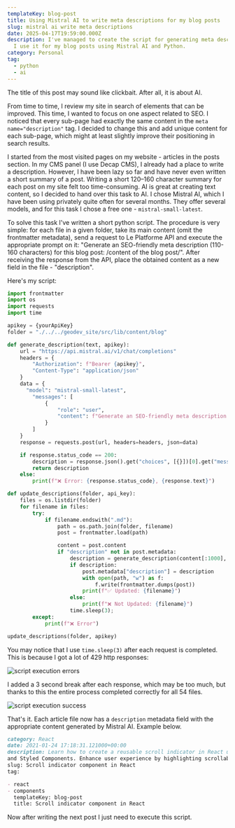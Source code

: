 ```yaml
---
templateKey: blog-post
title: Using Mistral AI to write meta descriptions for my blog posts
slug: mistral ai write meta descriptions
date: 2025-04-17T19:59:00.000Z
description: I've managed to create the script for generating meta descriptions.
  I use it for my blog posts using Mistral AI and Python.
category: Personal
tag:
  - python
  - ai
---
```


The title of this post may sound like clickbait. After all, it is about AI.

From time to time, I review my site in search of elements that can be improved. This time, I wanted to focus on one aspect related to SEO. I noticed that every sub-page had exactly the same content in the `meta name="description"` tag. I decided to change this and add unique content for each sub-page, which might at least slightly improve their positioning in search results.

I started from the most visited pages on my website - articles in the posts section. In my CMS panel (I use Decap CMS), I already had a place to write a description. However, I have been lazy so far and have never even written a short summary of a post. Writing a short 120–160 character summary for each post on my site felt too time-consuming. AI is great at creating text content, so I decided to hand over this task to AI. I chose Mistral AI, which I have been using privately quite often for several months. They offer several models, and for this task I chose a free one - `mistral-small-latest`.

To solve this task I've written a short python script. The procedure is very simple: for each file in a given folder, take its main content (omit the frontmatter metadata), send a request to Le Platforme API and execute the appropriate prompt on it: "Generate an SEO-friendly meta description (110-160 characters) for this blog post: /content of the blog post/". After receiving the response from the API, place the obtained content as a new field in the file - "description".

Here's my script:

```python
import frontmatter
import os
import requests
import time

apikey = {yourApiKey}
folder = "./../../geodev_site/src/lib/content/blog"

def generate_description(text, apikey):
    url = "https://api.mistral.ai/v1/chat/completions"
    headers = {
        "Authorization": f"Bearer {apikey}",
        "Content-Type": "application/json"
    }
    data = {
      "model": "mistral-small-latest",
        "messages": [
            {
                "role": "user",
                "content": f"Generate an SEO-friendly meta description (110-160 characters) for this blog post:\n\n{text}"
            }
        ]
    }
    response = requests.post(url, headers=headers, json=data)

    if response.status_code == 200:
        description = response.json().get("choices", [{}])[0].get("message", {}).get("content", "").strip()
        return description
    else:
        print(f"❌ Error: {response.status_code}, {response.text}")

def update_descriptions(folder, api_key):
    files = os.listdir(folder)
    for filename in files:
        try:
            if filename.endswith(".md"):
                path = os.path.join(folder, filename)
                post = frontmatter.load(path)

                content = post.content
                if "description" not in post.metadata:
                    description = generate_description(content[:1000], api_key)
                    if description:
                        post.metadata["description"] = description
                        with open(path, "w") as f:
                            f.write(frontmatter.dumps(post))
                        print(f"✅ Updated: {filename}")
                    else:
                        print(f"❌ Not Updated: {filename}")
                    time.sleep(3);
        except:
            print(f"❌ Error")

update_descriptions(folder, apikey)
```

You may notice that I use `time.sleep(3)` after each request is completed. This is because I got a lot of 429 http responses:

![script execution errors](/assets/script_error.png)

I added a 3 second break after each response, which may be too much, but thanks to this the entire process completed correctly for all 54 files.

![script execution success](/assets/script_success.png)

That's it. Each article file now has a `description` metadata field with the appropriate content generated by Mistral AI. Example below.

```markdown
category: React
date: 2021-01-24 17:18:31.121000+00:00
description: Learn how to create a reusable scroll indicator in React using hooks
and Styled Components. Enhance user experience by highlighting scrollable content.
slug: Scroll indicator component in React
tag:

- react
- components
  templateKey: blog-post
  title: Scroll indicator component in React
```

Now after writing the next post I just need to execute this script.
